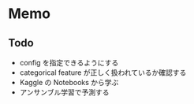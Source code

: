 # Memo

## Todo

- config を指定できるようにする
- categorical feature が正しく扱われているか確認する
- Kaggle の Notebooks から学ぶ
- アンサンブル学習で予測する

